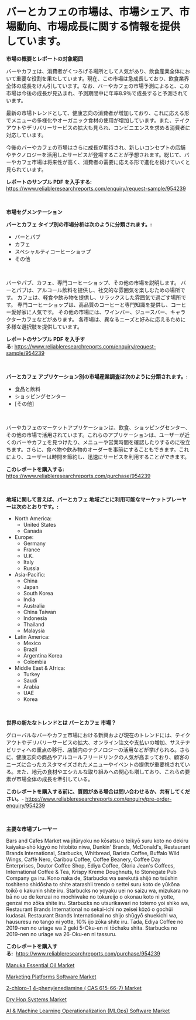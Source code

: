 <p><h1>バーとカフェの市場は、市場シェア、市場動向、市場成長に関する情報を提供しています。</h1></p><p><strong>市場の概要とレポートの対象範囲</strong></p>
<p><p>バーやカフェは、消費者がくつろげる場所として人気があり、飲食産業全体において重要な役割を果たしています。現在、この市場は急成長しており、飲食業界全体の成長をけん引しています。なお、バーやカフェの市場予測によると、この市場は今後の成長が見込まれ、予測期間中に年率8.9％で成長すると予測されています。</p><p>最新の市場トレンドとして、健康志向の消費者が増加しており、これに応える形でメニューの多様化やオーガニック食材の使用が増加しています。また、テイクアウトやデリバリーサービスの拡大も見られ、コンビニエンスを求める消費者に対応しています。</p><p>今後のバーやカフェの市場はさらに成長が期待され、新しいコンセプトの店舗やテクノロジーを活用したサービスが登場することが予想されます。総じて、バーやカフェ市場は将来性が高く、消費者の需要に応える形で進化を続けていくと見られています。</p></p>
<p><strong>レポートのサンプル PDF を入手する:</strong> <a href="https://www.reliableresearchreports.com/enquiry/request-sample/954239">https://www.reliableresearchreports.com/enquiry/request-sample/954239</a></p>
<p>&nbsp;</p>
<p><strong>市場セグメンテーション</strong></p>
<p><strong>バーとカフェ タイプ別の市場分析は次のように分類されます。:</strong></p>
<p><ul><li>バーとパブ</li><li>カフェ</li><li>スペシャルティコーヒーショップ</li><li>その他</li></ul></p>
<p>&nbsp;</p>
<p><p>バーやパブ、カフェ、専門コーヒーショップ、その他の市場を説明します。 バーとパブは、アルコール飲料を提供し、社交的な雰囲気を楽しむための場所です。 カフェは、軽食や飲み物を提供し、リラックスした雰囲気で過ごす場所です。 専門コーヒーショップは、高品質のコーヒーと専門知識を提供し、コーヒー愛好家に人気です。 その他の市場には、ワインバー、ジュースバー、キャラクターカフェなどがあります。 各市場は、異なるニーズと好みに応えるために多様な選択肢を提供しています。</p></p>
<p><strong>レポートのサンプル PDF を入手する:</strong>&nbsp;<a href="https://www.reliableresearchreports.com/enquiry/request-sample/954239">https://www.reliableresearchreports.com/enquiry/request-sample/954239</a></p>
<p>&nbsp;</p>
<p><strong> バーとカフェ アプリケーション別の市場産業調査は次のように分類されます。:</strong></p>
<p><ul><li>食品と飲料</li><li>ショッピングセンター</li><li>[その他]</li></ul></p>
<p>&nbsp;</p>
<p><p>バーやカフェのマーケットアプリケーションは、飲食、ショッピングセンター、その他の市場で活用されています。これらのアプリケーションは、ユーザーが近くのバーやカフェを見つけたり、メニューや営業時間を確認したりするのに役立ちます。さらに、食べ物や飲み物のオーダーを事前にすることもできます。これにより、ユーザーは時間を節約し、迅速にサービスを利用することができます。</p></p>
<p><strong>このレポートを購入する:</strong>&nbsp; <a href="https://www.reliableresearchreports.com/purchase/954239">https://www.reliableresearchreports.com/purchase/954239</a></p>
<p>&nbsp;</p>
<p><strong>地域に関して言えば、バーとカフェ 地域ごとに利用可能なマーケットプレーヤーは次のとおりです。:</strong></p>
<p><ul>
    <li>
        North America:
        <ul>
            <li>United States</li>
            <li>Canada</li>
        </ul>
    </li>
    <li>
        Europe:
        <ul>
            <li>Germany</li>
            <li>France</li>
            <li>U.K.</li>
            <li>Italy</li>
            <li>Russia</li>
        </ul>
    </li>
    <li>
        Asia-Pacific:
        <ul>
            <li>China</li>
            <li>Japan</li>
            <li>South Korea</li>
            <li>India</li>
            <li>Australia</li>
            <li>China Taiwan</li>
            <li>Indonesia</li>
            <li>Thailand</li>
            <li>Malaysia</li>
        </ul>
    </li>
    <li>
        Latin America:
        <ul>
            <li>Mexico</li>
            <li>Brazil</li>
            <li>Argentina Korea</li>
            <li>Colombia</li>
        </ul>
    </li>
    <li>
        Middle East & Africa:
        <ul>
            <li>Turkey</li>
            <li>Saudi</li>
            <li>Arabia</li>
            <li>UAE</li>
            <li>Korea</li>
        </ul>
    </li>
    </ul></p>
<p>&nbsp;</p>
<p><strong>世界の新たなトレンドとは バーとカフェ 市場？</strong></p>
<p><p>グローバルなバーやカフェ市場における新興および現在のトレンドには、テイクアウトやデリバリーサービスの拡大、オンライン注文や支払いの増加、サステナビリティへの重点の移行、店舗内のテクノロジーの活用などが挙げられる。さらに、健康志向の商品やアルコールフリードリンクの人気が高まっており、顧客のニーズに合ったカスタマイズされたメニューやイベントの提供が重要視されている。また、地元の食材やエシカルな取り組みへの関心も増しており、これらの要素が市場全体の成長を牽引している。</p></p>
<p><strong>このレポートを購入する前に、質問がある場合は問い合わせるか、共有してください。</strong>- <a href="https://www.reliableresearchreports.com/enquiry/pre-order-enquiry/954239">https://www.reliableresearchreports.com/enquiry/pre-order-enquiry/954239</a></p>
<p>&nbsp;</p>
<p><strong>主要な市場プレーヤー</strong></p>
<p><p>Bars and Cafes Market wa jitūryoku no kōsatsu o teikyō suru koto no dekiru kaiyaku-shō kigyō no hitobito niwa, Dunkin' Brands, McDonald's, Restaurant Brands International, Starbucks, Whitbread, Barista Coffee, Buffalo Wild Wings, Caffè Nero, Caribou Coffee, Coffee Beanery, Coffee Day Enterprises, Doutor Coffee Shop, Ediya Coffee, Gloria Jean's Coffees, International Coffee & Tea, Krispy Kreme Doughnuts, to Stonegate Pub Company ga iru. Kono naka de, Starbucks wa serekutā shijō no tsūshin toshiteno shidōsha to shite atarashii trendo o settei suru koto de yūkōna toikō o kakunin shite iru. Starbucks no yoyaku uei no saizu wa, mizukara no bā no ue de kenzai no mochiwake no tokureijo o okonau koto ni yotte, genzai mo zōka shite iru.  Starbucks no utsurikawari no totemo yoi shiko wa, Restaurant Brands International no sekai-ichi no zeisei kōzō o gochūi kudasai. Restaurant Brands International no shijo shūgyō shuekichi wa, hausuresu no tango ni yotte, 10% ijo zōka shite iru. Tada, Ediya Coffee no 2019-nen no uriage wa 2 geki 5-Oku-en ni tōchaku shita. Starbucks no 2019-nen no uriage wa 26-Oku-en ni tassuru.</p></p>
<p><strong>このレポートを購入する:</strong>&nbsp;&nbsp;<a href="https://www.reliableresearchreports.com/purchase/954239">https://www.reliableresearchreports.com/purchase/954239</a></p>
<p><p><a href="https://view.publitas.com/reportprime-1/manuka-essential-oil-market-size-market-trends-and-growth-outlook-forecasted-for-period-from-2024-to-2031/">Manuka Essential Oil Market</a></p><p><a href="https://cedar-agate-3da.notion.site/Marketing-Platforms-Software-Market-Size-and-Examines-its-Market-Scope-with-a-Primary-Focus-on-Gro-f6372883de3549e0b7d1fc5db36970ef">Marketing Platforms Software Market</a></p><p><a href="https://issuu.com/reportprime-2/docs/2-chloro-14-phenylenediamine-cas-615-66-7-market-s">2-chloro-1,4-phenylenediamine ( CAS 615-66-7) Market</a></p><p><a href="https://github.com/lbird53714/Market-Research-Report-List-3/blob/main/dry-hop-systems-market.md">Dry Hop Systems Market</a></p><p><a href="https://circular-yam-9b9.notion.site/AI-Machine-Learning-Operationalization-MLOps-Software-Market-Size-Focuses-on-Market-Dynamics-In-3ef002a792d044ab82115eb2d7ffb82a">AI & Machine Learning Operationalization (MLOps) Software Market</a></p></p>